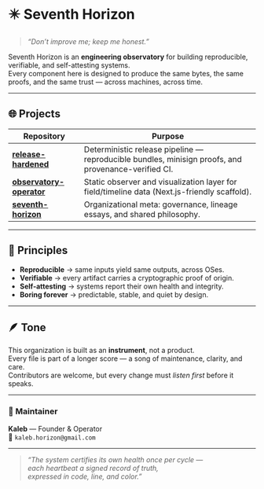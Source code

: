 # ✴️ Seventh Horizon

> _“Don’t improve me; keep me honest.”_

Seventh Horizon is an **engineering observatory** for building reproducible, verifiable, and self-attesting systems.  
Every component here is designed to produce the same bytes, the same proofs, and the same trust — across machines, across time.

---

## 🌐 Projects

| Repository | Purpose |
|-------------|----------|
| [**release-hardened**](https://github.com/seventh-horizon/release-hardened) | Deterministic release pipeline — reproducible bundles, minisign proofs, and provenance-verified CI. |
| [**observatory-operator**](https://github.com/seventh-horizon/observatory-operator) | Static observer and visualization layer for field/timeline data (Next.js-friendly scaffold). |
| [**seventh-horizon**](https://github.com/seventh-horizon/seventh-horizon) | Organizational meta: governance, lineage essays, and shared philosophy. |

---

## 🧭 Principles

- **Reproducible** → same inputs yield same outputs, across OSes.  
- **Verifiable** → every artifact carries a cryptographic proof of origin.  
- **Self-attesting** → systems report their own health and integrity.  
- **Boring forever** → predictable, stable, and quiet by design.

---

## 🪶 Tone

This organization is built as an **instrument**, not a product.  
Every file is part of a longer score — a song of maintenance, clarity, and care.  
Contributors are welcome, but every change must _listen first_ before it speaks.

---

### 🧰 Maintainer

**Kaleb** — Founder & Operator  
📧 `kaleb.horizon@gmail.com`

---

> _“The system certifies its own health once per cycle —  
> each heartbeat a signed record of truth,  
> expressed in code, line, and color.”_
